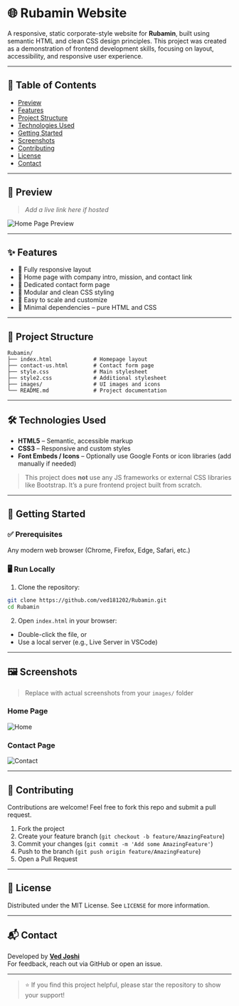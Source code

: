 # 🌐 Rubamin Website

A responsive, static corporate-style website for **Rubamin**, built using semantic HTML and clean CSS design principles. This project was created as a demonstration of frontend development skills, focusing on layout, accessibility, and responsive user experience.

---

## 📌 Table of Contents

- [Preview](#-preview)
- [Features](#-features)
- [Project Structure](#-project-structure)
- [Technologies Used](#-technologies-used)
- [Getting Started](#-getting-started)
- [Screenshots](#-screenshots)
- [Contributing](#-contributing)
- [License](#-license)
- [Contact](#-contact)

---

## 📸 Preview

> _Add a live link here if hosted_

![Home Page Preview](images/homepage.png)

---

## ✨ Features

- 🔹 Fully responsive layout
- 🔹 Home page with company intro, mission, and contact link
- 🔹 Dedicated contact form page
- 🔹 Modular and clean CSS styling
- 🔹 Easy to scale and customize
- 🔹 Minimal dependencies – pure HTML and CSS

---

## 📁 Project Structure

```
Rubamin/
├── index.html             # Homepage layout
├── contact-us.html        # Contact form page
├── style.css              # Main stylesheet
├── style2.css             # Additional stylesheet
├── images/                # UI images and icons
└── README.md              # Project documentation
```

---

## 🛠️ Technologies Used

- **HTML5** – Semantic, accessible markup
- **CSS3** – Responsive and custom styles
- **Font Embeds / Icons** – Optionally use Google Fonts or icon libraries (add manually if needed)

> This project does **not** use any JS frameworks or external CSS libraries like Bootstrap. It’s a pure frontend project built from scratch.

---

## 🚀 Getting Started

### ✅ Prerequisites

Any modern web browser (Chrome, Firefox, Edge, Safari, etc.)

### 🖥️ Run Locally

1. Clone the repository:

```bash
git clone https://github.com/ved181202/Rubamin.git
cd Rubamin
```

2. Open `index.html` in your browser:

- Double-click the file, or
- Use a local server (e.g., Live Server in VSCode)

---

## 🖼️ Screenshots

> Replace with actual screenshots from your `images/` folder

### Home Page

![Home](images/homepage.png)

### Contact Page

![Contact](images/contact-sample.png)

---

## 🤝 Contributing

Contributions are welcome! Feel free to fork this repo and submit a pull request.

1. Fork the project
2. Create your feature branch (`git checkout -b feature/AmazingFeature`)
3. Commit your changes (`git commit -m 'Add some AmazingFeature'`)
4. Push to the branch (`git push origin feature/AmazingFeature`)
5. Open a Pull Request

---

## 📄 License

Distributed under the MIT License. See `LICENSE` for more information.

---

## 📬 Contact

Developed by **[Ved Joshi](https://github.com/ved181202)**  
For feedback, reach out via GitHub or open an issue.

---

> ⭐ If you find this project helpful, please star the repository to show your support!

